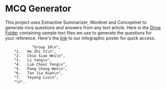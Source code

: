 # MCQ Generator
This project uses Extractive Summarizer, Wordnet and Conceptnet to generate mcq questions and answers from any text article. Here is the [Drive Folder](https://drive.google.com/drive/folders/1HAefWSnH-YiEb8cd39BSR6em7E3ASf9V?usp=sharing) containing sample text files we use to generate the questions for your reference. Here's the [link](https://drive.google.com/drive/folders/1dWVqnY6IN_Z_fAOEmpNrHpi3UxsTmUk6?usp=sharing) to our infographic poster for quick access.

                "Group 10\n",
        "1.   Ho Zhi Yi\n",
        "2.   Chia Siao Wei\n",
        "3.   Li Yang\n",
        "4.   Lim Chooi Yeng\n",
        "5.   Pang Chong Wen\n",
        "6.   Tan Jia Xuan\n",
        "7.   Yeyang Liu\n",
        "\n",
